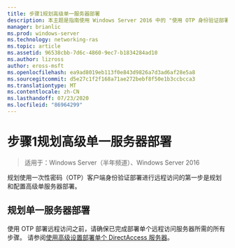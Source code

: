 ```yaml
---
title: 步骤1规划高级单一服务器部署
description: 本主题是指南使用 Windows Server 2016 中的 "使用 OTP 身份验证部署远程访问" 指南的一部分。
manager: brianlic
ms.prod: windows-server
ms.technology: networking-ras
ms.topic: article
ms.assetid: 96538cbb-7d6c-4860-9ec7-b1834284ad10
ms.author: lizross
author: eross-msft
ms.openlocfilehash: ea9ad8019eb113f0e843d9826a7d3ad6af28e5a8
ms.sourcegitcommit: d5e27c1f2f168a71ae272bebf8f50e1b3ccbcca3
ms.translationtype: MT
ms.contentlocale: zh-CN
ms.lasthandoff: 07/23/2020
ms.locfileid: "86964299"
---
```

# <a name="step-1-plan-an-advanced-single-server-deployment"></a>步骤1规划高级单一服务器部署

>适用于：Windows Server（半年频道）、Windows Server 2016

规划使用一次性密码（OTP）客户端身份验证部署进行远程访问的第一步是规划和配置高级单服务器部署。  
  
## <a name="plan-a-single-server-deployment"></a>规划单一服务器部署  
使用 OTP 部署远程访问之前，请确保已完成部署单个远程访问服务器所需的所有步骤。 请参阅[使用高级设置部署单个 DirectAccess 服务器](../../../directaccess/single-server-advanced/deploy-a-single-directaccess-server-with-advanced-settings.md)。  
  
